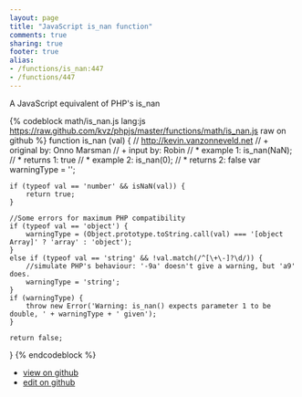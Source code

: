 ```yaml
---
layout: page
title: "JavaScript is_nan function"
comments: true
sharing: true
footer: true
alias:
- /functions/is_nan:447
- /functions/447
---
```

A JavaScript equivalent of PHP's is_nan

{% codeblock math/is_nan.js lang:js https://raw.github.com/kvz/phpjs/master/functions/math/is_nan.js raw on github %}
function is_nan (val) {
    // http://kevin.vanzonneveld.net
    // +   original by: Onno Marsman
    // +      input by: Robin
    // *     example 1: is_nan(NaN);
    // *     returns 1: true
    // *     example 2: is_nan(0);
    // *     returns 2: false
    var warningType = '';

    if (typeof val == 'number' && isNaN(val)) {
        return true;
    }

    //Some errors for maximum PHP compatibility
    if (typeof val == 'object') {
        warningType = (Object.prototype.toString.call(val) === '[object Array]' ? 'array' : 'object');
    }
    else if (typeof val == 'string' && !val.match(/^[\+\-]?\d/)) {
        //simulate PHP's behaviour: '-9a' doesn't give a warning, but 'a9' does.
        warningType = 'string';
    }
    if (warningType) {
        throw new Error('Warning: is_nan() expects parameter 1 to be double, ' + warningType + ' given');
    }

    return false;
}
{% endcodeblock %}

 - [view on github](https://github.com/kvz/phpjs/blob/master/functions/math/is_nan.js)
 - [edit on github](https://github.com/kvz/phpjs/edit/master/functions/math/is_nan.js)
